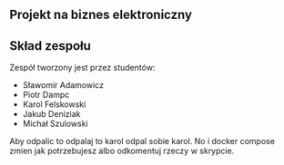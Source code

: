 Projekt na biznes elektroniczny
------

Skład zespołu
---
Zespół tworzony jest przez studentów:
- Sławomir Adamowicz
- Piotr Dampc
- Karol Felskowski
- Jakub Deniziak
- Michał Szulowski

Aby odpalic to odpalaj to karol odpal sobie karol. No i docker compose zmien jak potrzebujesz albo odkomentuj rzeczy w skrypcie.